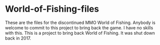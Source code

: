 # World-of-Fishing-files
These are the files for the discontinued MMO World of Fishing. Anybody is welcome to commit to this project to bring back the game. I have no skills with this.
This is a project to bring back World of Fishing. It was shut down back in 2017. 
